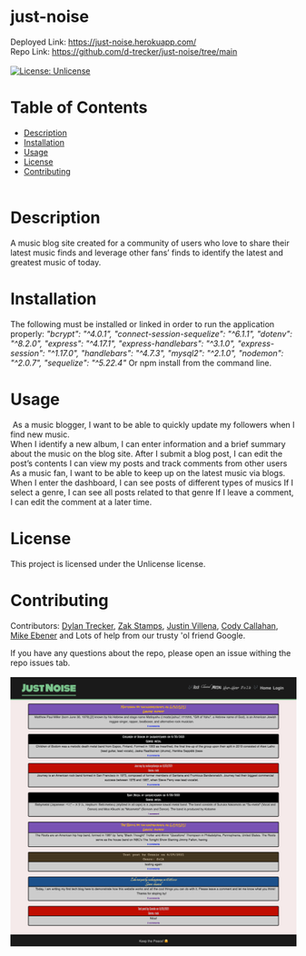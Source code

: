 # just-noise
  Deployed Link: https://just-noise.herokuapp.com/
  <br/>
  Repo Link: https://github.com/d-trecker/just-noise/tree/main
  <br/><br/>
  [![License: Unlicense](https://img.shields.io/badge/license-Unlicense-blue.svg)](http://unlicense.org/)

  # Table of Contents 
  * [Description](#Description)
  * [Installation](#installation)
  * [Usage](#usage)
  * [License](#license)
  * [Contributing](#contributing)
<br></br>
  # Description
A music blog site created for a community of users who love to share their latest music finds and leverage other fans’ finds to identify the latest and greatest music of today.
  
  # Installation
  The following must be installed or linked in order to run the application properly: <em>"bcrypt": "^4.0.1",
    "connect-session-sequelize": "^6.1.1",
    "dotenv": "^8.2.0",
    "express": "^4.17.1",
    "express-handlebars": "^3.1.0",
    "express-session": "^1.17.0",
    "handlebars": "^4.7.3",
    "mysql2": "^2.1.0",
    "nodemon": "^2.0.7",
    "sequelize": "^5.22.4"</em> Or npm install from the command line.
  
  # Usage
  ​  As a music blogger, I want to be able to quickly update my followers when I find new music.  
When I identify a new album, I can enter information and a brief summary about the music on the blog site.
After I submit a blog post, I can edit the post’s contents
I can view my posts and track comments from other users
As a music fan, I want to be able to keep up on the latest music via blogs.
When I enter the dashboard, I can see posts of different types of musics
If I select a genre, I can see all posts related to that genre
If I leave a comment, I can edit the comment at a later time.
 
  # License
  This project is licensed under the Unlicense license.
  
  # Contributing
  ​Contributors: <a href="https://github.com/d-trecker">Dylan Trecker</a>, <a href="https://github.com/theoneandonlyzako">Zak Stamps</a>, <a href="https://github.com/Jrvillena">Justin Villena</a>, <a href="https://github.com/cody-callahan">Cody Callahan</a>, <a href="https://github.com/Mike-Ebener">Mike Ebener</a> and Lots of help from our trusty 'ol friend Google.
 
  If you have any questions about the repo, please open an issue withing the repo issues tab.
  <br/></br>
  ![img](./site.png)

